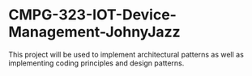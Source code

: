 # CMPG-323-IOT-Device-Management-JohnyJazz

This project will be used to implement architectural patterns as well as implementing coding principles and design patterns.  
